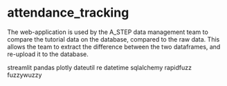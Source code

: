# attendance_tracking

The web-application is used by the A_STEP data management team to compare the tutorial data on the database, compared to the raw data. This allows the team to extract the difference between the two dataframes, and re-upload it to the database.


streamlit
pandas
plotly
dateutil
re
datetime
sqlalchemy
rapidfuzz
fuzzywuzzy
